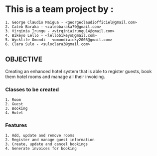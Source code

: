# This is a team project by :  

    1. George Claudio Maigua - <georgeclaudiofficiel@gmail.com>  
    2. Caleb Baraka - <calebbaraka79@gmail.com>  
    3. Virginia Irungu - <virginiairungu14@gmail.com>  
    4. Bikeyo Lello - <lellobikeyo@gmail.com>  
    5. Wycklife Omondi - <omondiwicky2003@gmail.com>  
    6. Clara Sulo - <suloclara3@gmail.com>  

## OBJECTIVE   

Creating an enhanced hotel system that is able to register guests, book them hotel rooms and manage all their invoicing.  
### Classes to be created  
    1. Room  
    2. Guest  
    3. Booking  
    4. Hotel
### Features 
    1. Add, update and remove rooms  
    2. Register and manage guest information  
    3. Create, update and cancel bookings  
    4. Generate invoices for booking  
